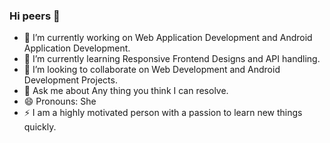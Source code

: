 ### Hi peers 👋
- 🔭 I’m currently working on Web Application Development and Android Application Development.
- 🌱 I’m currently learning Responsive Frontend Designs and API handling.
- 👯 I’m looking to collaborate on Web Development and Android Development Projects.
- 💬 Ask me about Any thing you think I can resolve.
- 😄 Pronouns: She
- ⚡ I am a highly motivated person with a passion to learn new things quickly.

